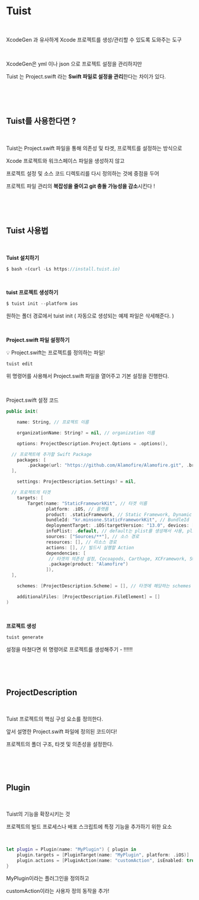 # Tuist

<br>

XcodeGen 과 유사하게 Xcode 프로젝트를 생성/관리할 수 있도록 도와주는 도구

<br>

XcodeGen은 yml 이나 json 으로 프로젝트 설정을 관리하지만

Tuist 는 Project.swift 라는 **Swift 파일로 설정을 관리**한다는 차이가 있다.

<br><br><br>

## Tuist를 사용한다면 ?

<br>

Tuist는 Project.swift 파일을 통해 의존성 및 타겟, 프로젝트를 설정하는 방식으로

Xcode 프로젝트와 워크스페이스 파일을 생성하지 않고

프로젝트 설정 및 소스 코드 디렉토리를 다시 정의하는 것에 중점을 두어 

프로젝트 파일 관리의 **복잡성을 줄이고 git 충돌 가능성을 감소**시킨다 !

<br><br><br>

## Tuist 사용법

<br>

**Tuist 설치하기**

```jsx
$ bash <(curl -Ls https://install.tuist.io)
```

<br>

**tuist 프로젝트 생성하기**

```jsx
$ tuist init --platform ios
```

원하는 폴더 경로에서 tuist init
( 자동으로 생성되는 예제 파일은 삭세해준다. )

<br>

****Project.swift 파일 설정하기****

💡 Project.swift는 프로젝트를 정의하는 파일!  

```jsx
tuist edit
```

위 명령어를 사용해서 Project.swift 파일을 열어주고 기본 설정을 진행한다.

<br>
  
Project.swift 설정 코드

```swift
public init(

	name: String, // 프로젝트 이름

	organizationName: String? = nil, // organization 이름

	options: ProjectDescription.Project.Options = .options(),

  // 프로젝트에 추가할 Swift Package
	packages: [
        .package(url: "https://github.com/Alamofire/Alamofire.git", .branch("master"))
  ],

	settings: ProjectDescription.Settings? = nil,

  // 프로젝트의 타겟
	targets: [
        Target(name: "StaticFrameworkKit", // 타겟 이름
               platform: .iOS, // 플랫폼
               product: .staticFramework, // Static Framework, Dynamic Framework, Static Library, App 등을 설정
               bundleId: "kr.minsone.StaticFrameworkKit", // BundleId
               deploymentTarget: .iOS(targetVersion: "13.0", devices: [.iphone, .ipad]), // 배포타겟 정보
               infoPlist: .default, // default는 plist를 생성해서 사용, plist를 경로를 적용하여 임의의 plist를 사용 가능
               sources: ["Sources/**"], // 소스 경로
               resources: [], // 리소스 경로
               actions: [], // 빌드시 실행할 Action
               dependencies: [
                // 타겟의 의존성 설정, Cocoapods, Carthage, XCFramework, Swift Package 등
                .package(product: "Alamofire")
               ]),
  ],

	schemes: [ProjectDescription.Scheme] = [], // 타겟에 해당하는 schemes

	additionalFiles: [ProjectDescription.FileElement] = []
)
```


<br>



****프로젝트 생성****

```jsx
tuist generate
```

설정을 마쳤다면 위 명령어로 프로젝트를 생성해주기 - !!!!!!

<br><br><br>

## ProjectDescription

<br>

Tuist 프로젝트의 핵심 구성 요소를 정의한다.

앞서 설명한 Project.swift 파일에 정의된 코드이다!

프로젝트의 폴더 구조, 타겟 및 의존성을 설정한다.

<br><br><br>

## Plugin


<br>

Tuist의 기능을 확장시키는 것

프로젝트의 빌드 프로세스나 배포 스크립트에 특정 기능을 추가하기 위한 요소

<br>

```swift
let plugin = Plugin(name: "MyPlugin") { plugin in
    plugin.targets = [PluginTarget(name: "MyPlugin", platform: .iOS)]
    plugin.actions = [PluginAction(name: "customAction", isEnabled: true, target: "MyApp")]
}
```

MyPlugin이라는 플러그인을 정의하고 

customAction이라는 사용자 정의 동작을 추가!
